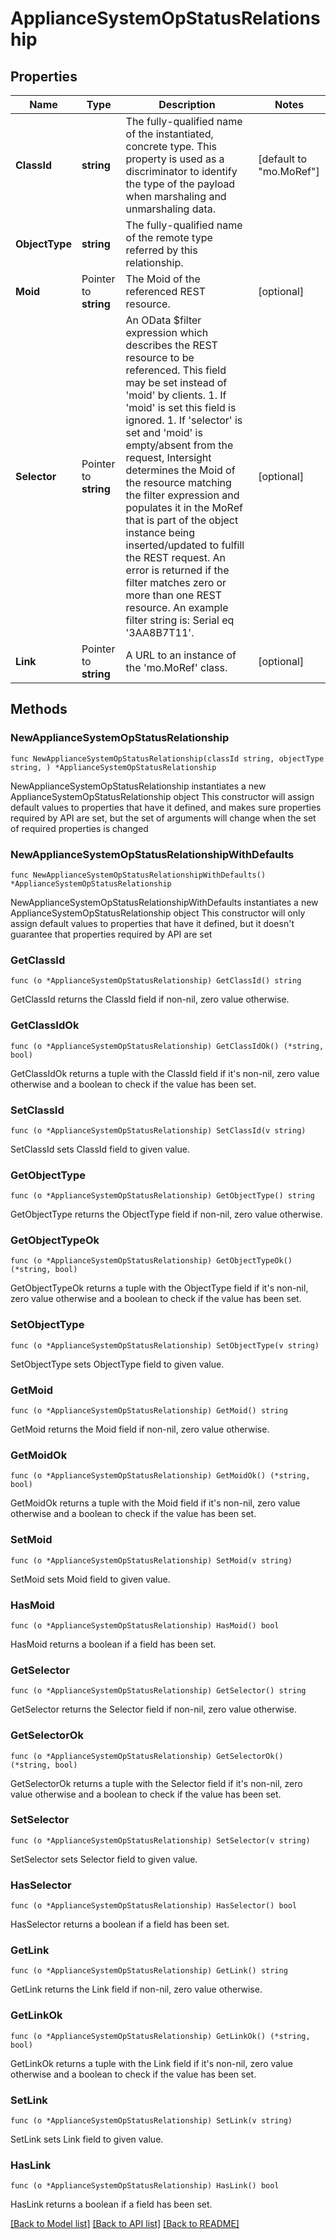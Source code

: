 # ApplianceSystemOpStatusRelationship

## Properties

Name | Type | Description | Notes
------------ | ------------- | ------------- | -------------
**ClassId** | **string** | The fully-qualified name of the instantiated, concrete type. This property is used as a discriminator to identify the type of the payload when marshaling and unmarshaling data. | [default to "mo.MoRef"]
**ObjectType** | **string** | The fully-qualified name of the remote type referred by this relationship. | 
**Moid** | Pointer to **string** | The Moid of the referenced REST resource. | [optional] 
**Selector** | Pointer to **string** | An OData $filter expression which describes the REST resource to be referenced. This field may be set instead of &#39;moid&#39; by clients. 1. If &#39;moid&#39; is set this field is ignored. 1. If &#39;selector&#39; is set and &#39;moid&#39; is empty/absent from the request, Intersight determines the Moid of the resource matching the filter expression and populates it in the MoRef that is part of the object instance being inserted/updated to fulfill the REST request. An error is returned if the filter matches zero or more than one REST resource. An example filter string is: Serial eq &#39;3AA8B7T11&#39;. | [optional] 
**Link** | Pointer to **string** | A URL to an instance of the &#39;mo.MoRef&#39; class. | [optional] 

## Methods

### NewApplianceSystemOpStatusRelationship

`func NewApplianceSystemOpStatusRelationship(classId string, objectType string, ) *ApplianceSystemOpStatusRelationship`

NewApplianceSystemOpStatusRelationship instantiates a new ApplianceSystemOpStatusRelationship object
This constructor will assign default values to properties that have it defined,
and makes sure properties required by API are set, but the set of arguments
will change when the set of required properties is changed

### NewApplianceSystemOpStatusRelationshipWithDefaults

`func NewApplianceSystemOpStatusRelationshipWithDefaults() *ApplianceSystemOpStatusRelationship`

NewApplianceSystemOpStatusRelationshipWithDefaults instantiates a new ApplianceSystemOpStatusRelationship object
This constructor will only assign default values to properties that have it defined,
but it doesn't guarantee that properties required by API are set

### GetClassId

`func (o *ApplianceSystemOpStatusRelationship) GetClassId() string`

GetClassId returns the ClassId field if non-nil, zero value otherwise.

### GetClassIdOk

`func (o *ApplianceSystemOpStatusRelationship) GetClassIdOk() (*string, bool)`

GetClassIdOk returns a tuple with the ClassId field if it's non-nil, zero value otherwise
and a boolean to check if the value has been set.

### SetClassId

`func (o *ApplianceSystemOpStatusRelationship) SetClassId(v string)`

SetClassId sets ClassId field to given value.


### GetObjectType

`func (o *ApplianceSystemOpStatusRelationship) GetObjectType() string`

GetObjectType returns the ObjectType field if non-nil, zero value otherwise.

### GetObjectTypeOk

`func (o *ApplianceSystemOpStatusRelationship) GetObjectTypeOk() (*string, bool)`

GetObjectTypeOk returns a tuple with the ObjectType field if it's non-nil, zero value otherwise
and a boolean to check if the value has been set.

### SetObjectType

`func (o *ApplianceSystemOpStatusRelationship) SetObjectType(v string)`

SetObjectType sets ObjectType field to given value.


### GetMoid

`func (o *ApplianceSystemOpStatusRelationship) GetMoid() string`

GetMoid returns the Moid field if non-nil, zero value otherwise.

### GetMoidOk

`func (o *ApplianceSystemOpStatusRelationship) GetMoidOk() (*string, bool)`

GetMoidOk returns a tuple with the Moid field if it's non-nil, zero value otherwise
and a boolean to check if the value has been set.

### SetMoid

`func (o *ApplianceSystemOpStatusRelationship) SetMoid(v string)`

SetMoid sets Moid field to given value.

### HasMoid

`func (o *ApplianceSystemOpStatusRelationship) HasMoid() bool`

HasMoid returns a boolean if a field has been set.

### GetSelector

`func (o *ApplianceSystemOpStatusRelationship) GetSelector() string`

GetSelector returns the Selector field if non-nil, zero value otherwise.

### GetSelectorOk

`func (o *ApplianceSystemOpStatusRelationship) GetSelectorOk() (*string, bool)`

GetSelectorOk returns a tuple with the Selector field if it's non-nil, zero value otherwise
and a boolean to check if the value has been set.

### SetSelector

`func (o *ApplianceSystemOpStatusRelationship) SetSelector(v string)`

SetSelector sets Selector field to given value.

### HasSelector

`func (o *ApplianceSystemOpStatusRelationship) HasSelector() bool`

HasSelector returns a boolean if a field has been set.

### GetLink

`func (o *ApplianceSystemOpStatusRelationship) GetLink() string`

GetLink returns the Link field if non-nil, zero value otherwise.

### GetLinkOk

`func (o *ApplianceSystemOpStatusRelationship) GetLinkOk() (*string, bool)`

GetLinkOk returns a tuple with the Link field if it's non-nil, zero value otherwise
and a boolean to check if the value has been set.

### SetLink

`func (o *ApplianceSystemOpStatusRelationship) SetLink(v string)`

SetLink sets Link field to given value.

### HasLink

`func (o *ApplianceSystemOpStatusRelationship) HasLink() bool`

HasLink returns a boolean if a field has been set.


[[Back to Model list]](../README.md#documentation-for-models) [[Back to API list]](../README.md#documentation-for-api-endpoints) [[Back to README]](../README.md)


